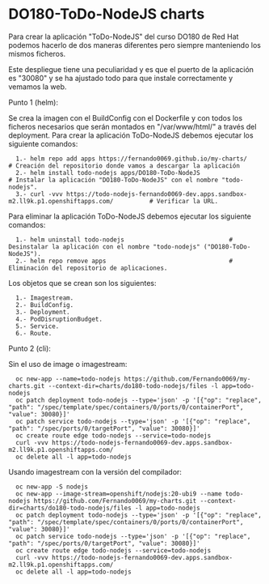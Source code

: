 # DO180-ToDo-NodeJS charts

Para crear la aplicación "ToDo-NodeJS" del curso DO180 de Red Hat podemos hacerlo de dos maneras diferentes pero siempre manteniendo los mismos ficheros.

Este despliegue tiene una peculiaridad y es que el puerto de la aplicación es "30080" y se ha ajustado todo para que instale correctamente y vemamos la web.

Punto 1 (helm):

Se crea la imagen con el BuildConfig con el Dockerfile y con todos los ficheros necesarios que serán montados en "/var/www/html/" a través del deployment.
Para crear la aplicación ToDo-NodeJS debemos ejecutar los siguiente comandos:
```
  1.- helm repo add apps https://fernando0069.github.io/my-charts/                                       # Creación del repositorio donde vamos a descargar la aplicación
  2.- helm install todo-nodejs apps/DO180-ToDo-NodeJS                                                    # Instalar la aplicación "DO180-ToDo-NodeJS" con el nombre "todo-nodejs".
  3.- curl -vvv https://todo-nodejs-fernando0069-dev.apps.sandbox-m2.ll9k.p1.openshiftapps.com/          # Verificar la URL. 
```

Para eliminar la aplicación ToDo-NodeJS debemos ejecutar los siguiente comandos:
```
  1.- helm uninstall todo-nodejs                             # Desinstalar la aplicación con el nombre "todo-nodejs" ("DO180-ToDo-NodeJS").
  2.- helm repo remove apps                                  # Eliminación del repositorio de aplicaciones.
```

Los objetos que se crean son los siguientes:
```
  1.- Imagestream.
  2.- BuildConfig.
  3.- Deployment.
  4.- PodDisruptionBudget.
  5.- Service.
  6.- Route.
```


Punto 2 (cli):

Sin el uso de image o imagestream:
```
  oc new-app --name=todo-nodejs https://github.com/Fernando0069/my-charts.git --context-dir=charts/do180-todo-nodejs/files -l app=todo-nodejs
  oc patch deployment todo-nodejs --type='json' -p '[{"op": "replace", "path": "/spec/template/spec/containers/0/ports/0/containerPort", "value": 30080}]'
  oc patch service todo-nodejs --type='json' -p '[{"op": "replace", "path": "/spec/ports/0/targetPort", "value": 30080}]'
  oc create route edge todo-nodejs --service=todo-nodejs
  curl -vvv https://todo-nodejs-fernando0069-dev.apps.sandbox-m2.ll9k.p1.openshiftapps.com/
  oc delete all -l app=todo-nodejs
```

Usando imagestream con la versión del compilador:
```
  oc new-app -S nodejs
  oc new-app --image-stream=openshift/nodejs:20-ubi9 --name todo-nodejs https://github.com/Fernando0069/my-charts.git --context-dir=charts/do180-todo-nodejs/files -l app=todo-nodejs
  oc patch deployment todo-nodejs --type='json' -p '[{"op": "replace", "path": "/spec/template/spec/containers/0/ports/0/containerPort", "value": 30080}]'
  oc patch service todo-nodejs --type='json' -p '[{"op": "replace", "path": "/spec/ports/0/targetPort", "value": 30080}]'
  oc create route edge todo-nodejs --service=todo-nodejs
  curl -vvv https://todo-nodejs-fernando0069-dev.apps.sandbox-m2.ll9k.p1.openshiftapps.com/
  oc delete all -l app=todo-nodejs
```
